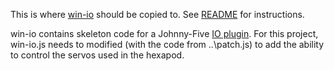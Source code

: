 This is where [win-io](https://github.com/BrianGenisio/win-io) should be copied to. See [README](../../README.md) for instructions.

win-io contains skeleton code for a Johnny-Five [IO plugin](https://github.com/rwaldron/io-plugins). 
For this project, win-io.js needs to modified (with the code from ..\patch.js) to add the ability to control the servos used in the hexapod.
